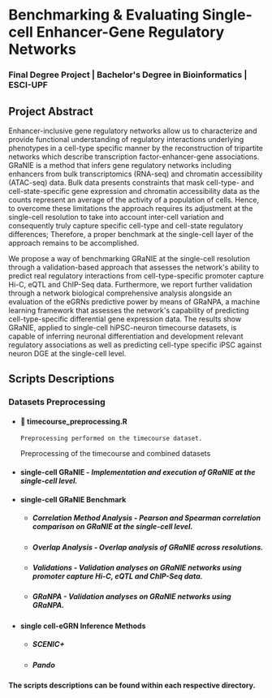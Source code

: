 # Benchmarking & Evaluating Single-cell Enhancer-Gene Regulatory Networks 

### Final Degree Project | Bachelor's Degree in Bioinformatics | ESCI-UPF

## Project Abstract

Enhancer-inclusive gene regulatory networks allow us to characterize and provide functional understanding of regulatory interactions underlying phenotypes in a cell-type specific manner by the reconstruction of tripartite networks which describe transcription factor-enhancer-gene associations. GRaNIE is a method that infers gene regulatory networks including enhancers from bulk transcriptomics (RNA-seq) and chromatin accessibility (ATAC-seq) data. Bulk data presents constraints that mask cell-type- and cell-state-specific gene expression and chromatin accessibility data as the counts represent an average of the activity of a population of cells. Hence, to overcome these limitations the approach requires its adjustment at the single-cell resolution to take into account inter-cell variation and consequently truly capture specific cell-type and cell-state regulatory differences; Therefore, a proper benchmark at the single-cell layer of the approach remains to be accomplished. 

We propose a way of benchmarking GRaNIE at the single-cell resolution through a validation-based approach that assesses the network's ability to predict real regulatory interactions from cell-type-specific promoter capture Hi-C, eQTL and ChIP-Seq data. Furthermore, we report further validation through a network biological comprehensive analysis alongside an evaluation of the eGRNs predictive power by means of GRaNPA, a machine learning framework that assesses the network's capability of  predicting cell-type-specific differential gene expression data. The results show GRaNIE, applied to single-cell hiPSC-neuron timecourse datasets, is capable of inferring neuronal differentiation and development relevant regulatory associations as well as predicting cell-type specific iPSC against neuron DGE at the single-cell level. 

## Scripts Descriptions
### Datasets Preprocessing
* #### :page_facing_up: **timecourse_preprocessing.R**
  
      Preprocessing performed on the timecourse dataset.
  Preprocessing of the timecourse and combined datasets 
* #### single-cell GRaNIE - *Implementation and execution of GRaNIE at the single-cell level.* 
* #### single-cell GRaNIE Benchmark
  * ##### Correlation Method Analysis - *Pearson and Spearman correlation comparison on GRaNIE at the single-cell level.*
  * ##### Overlap Analysis - *Overlap analysis of GRaNIE across resolutions.*
  * ##### Validations - *Validation analyses on GRaNIE networks using promoter capture Hi-C, eQTL and ChIP-Seq data.*
  * ##### GRaNPA - *Validation analyses on GRaNIE networks using GRaNPA.*
* #### single cell-eGRN Inference Methods
  * ##### SCENIC+
  * ##### Pando



**The scripts descriptions can be found within each respective directory.** 


